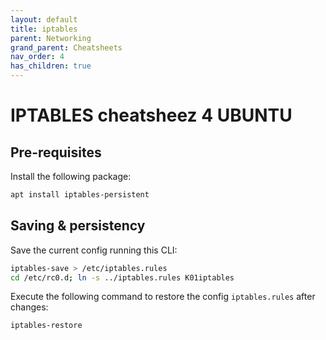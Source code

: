```yaml
---
layout: default
title: iptables
parent: Networking
grand_parent: Cheatsheets
nav_order: 4
has_children: true
---
```


# IPTABLES cheatsheez 4 UBUNTU

## Pre-requisites 

Install the following package:

```sh
apt install iptables-persistent
```

## Saving & persistency

Save the current config running this CLI:

```sh
iptables-save > /etc/iptables.rules
cd /etc/rc0.d; ln -s ../iptables.rules K01iptables
```

Execute the following command to restore the config ```iptables.rules``` after changes: 

```sh
iptables-restore
```
